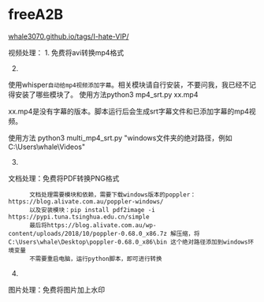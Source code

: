 # freeA2B
[whale3070.github.io/tags/I-hate-VIP/](https://whale3070.github.io/tags/I-hate-VIP/)

视频处理： 1. 免费将avi转换mp4格式 

2.
使用whisper`自动给mp4视频添加字幕`。相关模块请自行安装，不要问我，我已经不记得安装了哪些模块了。
使用方法python3 mp4_srt.py xx.mp4

xx.mp4是没有字幕的版本。脚本运行后会生成srt字幕文件和已添加字幕的mp4视频。

使用方法
python3 multi_mp4_srt.py "windows文件夹的绝对路径，例如C:\Users\whale\Videos"

3. 
文档处理：免费将PDF转换PNG格式 
```
      文档处理需要模块和依赖，需要下载windows版本的poppler：https://blog.alivate.com.au/poppler-windows/
      以及安装模块：pip install pdf2image -i https://pypi.tuna.tsinghua.edu.cn/simple
      最后将https://blog.alivate.com.au/wp-content/uploads/2018/10/poppler-0.68.0_x86.7z 解压缩，将 C:\Users\whale\Desktop\poppler-0.68.0_x86\bin 这个绝对路径添加到windows环境变量
      不需要重启电脑，运行python脚本，即可进行转换
```

4. 
图片处理：免费将图片加上水印
